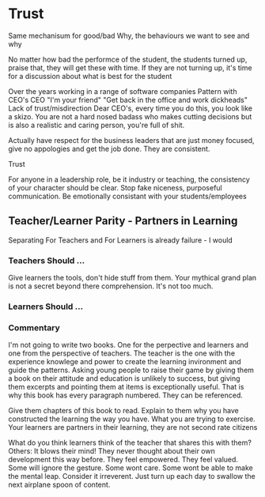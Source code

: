 Trust
=====

Same mechanisum for good/bad
Why, the behaviours we want to see and why

No matter how bad the performce of the student, the students turned up, praise that, they will get these with time.
If they are not turning up, it's time for a discussion about what is best for the student

Over the years working in a range of software companies
Pattern with CEO's
CEO "I'm your friend" "Get back in the office and work dickheads"
Lack of trust/misdirection
Dear CEO's, every time you do this, you look like a skizo. You are not a hard nosed badass who makes cutting decisions but is also a realistic and caring person, you're full of shit.

Actually have respect for the business leaders that are just money focused, give no appologies and get the job done. They are consistent.

Trust

For anyone in a leadership role, be it industry or teaching, the consistency of your character should be clear. Stop fake niceness, purposeful communication.
Be emotionally consistant with your students/employees



Teacher/Learner Parity - Partners in Learning
----------------------

Separating For Teachers and For Learners is already failure - I would

### Teachers Should ...
Give learners the tools, don't hide stuff from them.
Your mythical grand plan is not a secret beyond there comprehension. It's not too much.

### Learners Should ...


### Commentary

I'm not going to write two books. One for the perpective and learners and one from the perspective of teachers. The teacher is the one with the experience knowlege and power to create the learning invironment and guide the patterns. Asking young people to raise their game by giving them a book on their attitude and education is unlikely to success, but giving them excerpts and pointing them at items is exceptionally useful. That is why this book has every paragraph numbered. They can be referenced.

Give them chapters of this book to read. Explain to them why you have constructed the learning the way you have. What you are trying to exercise. Your learners are partners in their learning, they are not second rate citizens

What do you think learners think of the teacher that shares this with them?
Others: It blows their mind! They never thought about their own development this way before. They feel empowered. They feel valued.
Some will ignore the gesture. Some wont care. Some wont be able to make the mental leap. Consider it irreverent. Just turn up each day to swallow the next airplane spoon of content.